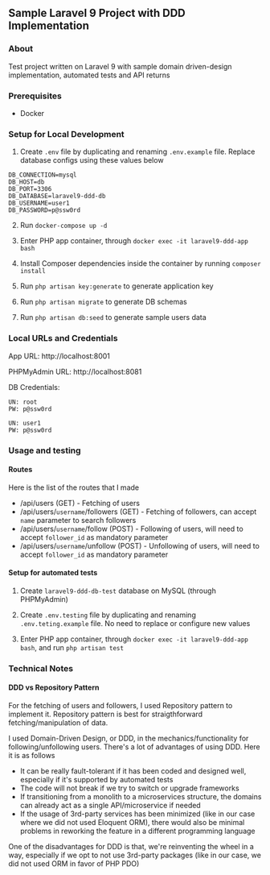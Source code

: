 ## Sample Laravel 9 Project with DDD Implementation

### About

Test project written on Laravel 9 with sample domain driven-design implementation, automated tests and API returns

### Prerequisites

- Docker

### Setup for Local Development

1. Create `.env` file by duplicating and renaming `.env.example` file. Replace database configs using these values below

```
DB_CONNECTION=mysql
DB_HOST=db
DB_PORT=3306
DB_DATABASE=laravel9-ddd-db
DB_USERNAME=user1
DB_PASSWORD=p@ssw0rd
```

2. Run `docker-compose up -d`

3. Enter PHP app container, through `docker exec -it laravel9-ddd-app bash`

4. Install Composer dependencies inside the container by running `composer install`

5. Run `php artisan key:generate` to generate application key

6. Run `php artisan migrate` to generate DB schemas

7. Run `php artisan db:seed` to generate sample users data

### Local URLs and Credentials

App URL: http://localhost:8001

PHPMyAdmin URL: http://localhost:8081

DB Credentials:
```
UN: root
PW: p@ssw0rd

UN: user1
PW: p@ssw0rd
```

### Usage and testing

#### Routes

Here is the list of the routes that I made

- /api/users (GET) - Fetching of users
- /api/users/`username`/followers (GET) - Fetching of followers, can accept `name` parameter to search followers
- /api/users/`username`/follow (POST) - Following of users, will need to accept `follower_id` as mandatory parameter
- /api/users/`username`/unfollow (POST) - Unfollowing of users, will need to accept `follower_id` as mandatory parameter

#### Setup for automated tests

1. Create `laravel9-ddd-db-test` database on MySQL (through PHPMyAdmin)

2. Create `.env.testing` file by duplicating and renaming `.env.teting.example` file. No need to replace or configure new values

3. Enter PHP app container, through `docker exec -it laravel9-ddd-app bash`, and run `php artisan test`

### Technical Notes

#### DDD vs Repository Pattern

For the fetching of users and followers, I used Repository pattern to implement it. Repository pattern is best for straigthforward fetching/manipulation of data.

I used Domain-Driven Design, or DDD, in the mechanics/functionality for following/unfollowing users. There's a lot of advantages of using DDD. Here it is as follows

- It can be really fault-tolerant if it has been coded and designed well, especially if it's supported by automated tests
- The code will not break if we try to switch or upgrade frameworks
- If transitioning from a monolith to a microservices structure, the domains can already act as a single API/microservice if needed
- If the usage of 3rd-party services has been minimized (like in our case where we did not used Eloquent ORM), there would also be minimal problems in reworking the feature in a different programming language

One of the disadvantages for DDD is that, we're reinventing the wheel in a way, especially if we opt to not use 3rd-party packages (like in our case, we did not used ORM in favor of PHP PDO)
